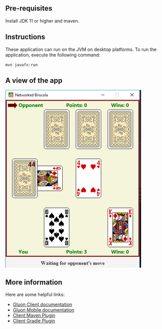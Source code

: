 

## Pre-requisites

Install JDK 11 or higher and maven.

## Instructions

These application can run on the JVM on desktop platforms. To run the application, execute the following command:

```
mvn javafx:run
```
## A view of the app
![Screenshot](view-app.png)

## More information

Here are some helpful links:

* [Gluon Client documentation](https://docs.gluonhq.com/client)
* [Gluon Mobile documentation](https://docs.gluonhq.com/mobile)
* [Client Maven Plugin](https://github.com/gluonhq/client-maven-plugin)
* [Client Gradle Plugin](https://github.com/gluonhq/client-gradle-plugin)
